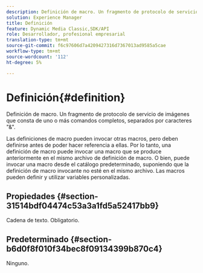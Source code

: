 ```yaml
---
description: Definición de macro. Un fragmento de protocolo de servicio de imágenes que consta de uno o más comandos completos, separados por caracteres "&".
solution: Experience Manager
title: Definición
feature: Dynamic Media Classic,SDK/API
role: Desarrollador, profesional empresarial
translation-type: tm+mt
source-git-commit: f6c97606d7a4209427316d7367013ad9585a5cae
workflow-type: tm+mt
source-wordcount: '112'
ht-degree: 5%

---
```



# Definición{#definition}

Definición de macro. Un fragmento de protocolo de servicio de imágenes que consta de uno o más comandos completos, separados por caracteres &quot;&amp;&quot;.

Las definiciones de macro pueden invocar otras macros, pero deben definirse antes de poder hacer referencia a ellas. Por lo tanto, una definición de macro puede invocar una macro que se produce anteriormente en el mismo archivo de definición de macro. O bien, puede invocar una macro desde el catálogo predeterminado, suponiendo que la definición de macro invocante no esté en el mismo archivo. Las macros pueden definir y utilizar variables personalizadas.

## Propiedades {#section-31514bdf04474c53a3a1fd5a52417bb9}

Cadena de texto. Obligatorio.

## Predeterminado {#section-b6d0f8f010f34bec8f09134399b870c4}

Ninguno.
